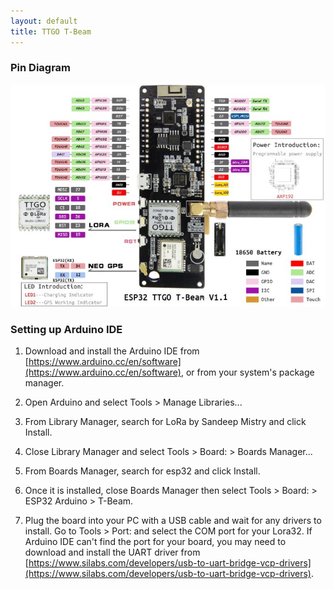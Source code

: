 ```yaml
---
layout: default
title: TTGO T-Beam
---
```


### Pin Diagram

[![T-Beam Pinout](t-beam-pinout-small.jpg)](t-beam-pinout.jpg)

### Setting up Arduino IDE

1. Download and install the Arduino IDE from [https://www.arduino.cc/en/software](https://www.arduino.cc/en/software), or from your system's package manager.

2. Open Arduino and select Tools > Manage Libraries...

3. From Library Manager, search for LoRa by Sandeep Mistry and click Install.

3. Close Library Manager and select Tools > Board: > Boards Manager...

4. From Boards Manager, search for esp32 and click Install.

5. Once it is installed, close Boards Manager then select Tools > Board: > ESP32
   Arduino > T-Beam.

6. Plug the board into your PC with a USB cable and wait for any drivers to install. Go to Tools > Port: and select the COM port for your Lora32. If Arduino IDE can't find the port for your board, you may need to download and install the UART driver from [https://www.silabs.com/developers/usb-to-uart-bridge-vcp-drivers](https://www.silabs.com/developers/usb-to-uart-bridge-vcp-drivers).
